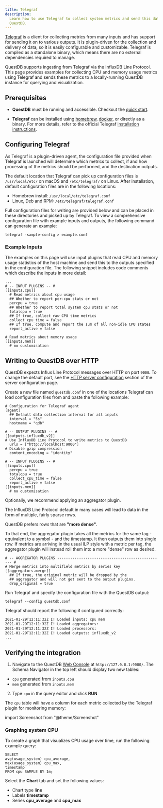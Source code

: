 ```yaml
---
title: Telegraf
description:
  Learn how to use Telegraf to collect system metrics and send this data to
  QuestDB.
---
```


[Telegraf](https://docs.influxdata.com/telegraf/v1.17/) is a client for
collecting metrics from many inputs and has support for sending it on to various
outputs. It is plugin-driven for the collection and delivery of data, so it is
easily configurable and customizable. Telegraf is compiled as a standalone
binary, which means there are no external dependencies required to manage.

QuestDB supports ingesting from Telegraf via the InfluxDB Line Protocol. This
page provides examples for collecting CPU and memory usage metrics using
Telegraf and sends these metrics to a locally-running QuestDB instance for
querying and visualization.

## Prerequisites

- **QuestDB** must be running and accessible. Checkout the
  [quick start](/docs/quick-start).

- **Telegraf** can be installed using
  [homebrew](https://formulae.brew.sh/formula/telegraf),
  [docker](https://hub.docker.com/_/telegraf), or directly as a binary. For more
  details, refer to the official Telegraf
  [installation instructions](https://docs.influxdata.com/telegraf/v1.17/introduction/installation/).

## Configuring Telegraf

As Telegraf is a plugin-driven agent, the configuration file provided when
Telegraf is launched will determine which metrics to collect, if and how
processing of the metrics should be performed, and the destination outputs.

The default location that Telegraf can pick up configuration files is
`/usr/local/etc/` on macOS and `/etc/telegraf/` on Linux. After installation,
default configuration files are in the following locations:

- Homebrew install: `/usr/local/etc/telegraf.conf`
- Linux, Deb and RPM: `/etc/telegraf/telegraf.conf`

Full configuration files for writing are provided below and can be placed in
these directories and picked up by Telegraf. To view a comprehensive
configuration file with example inputs and outputs, the following command can
generate an example:

```
telegraf -sample-config > example.conf
```

### Example Inputs

The examples on this page will use input plugins that read CPU and memory usage
statistics of the host machine and send this to the outputs specified in the
configuration file. The following snippet includes code comments which describe
the inputs in more detail:

```shell title="Example inputs sending host data to QuestDB"
...
# -- INPUT PLUGINS -- #
[[inputs.cpu]]
  # Read metrics about cpu usage
  ## Whether to report per-cpu stats or not
  percpu = true
  ## Whether to report total system cpu stats or not
  totalcpu = true
  ## If true, collect raw CPU time metrics
  collect_cpu_time = false
  ## If true, compute and report the sum of all non-idle CPU states
  report_active = false

# Read metrics about memory usage
[[inputs.mem]]
  # no customisation
```

## Writing to QuestDB over HTTP

QuestDB expects Influx Line Protocol messages over HTTP on port `9000`. To change
the default port, see the [HTTP server configuration](/docs/configuration/#http-server)
section of the server configuration page.

Create a new file named `questdb.conf` in one of the locations Telegraf can
load configuration files from and paste the following example:

```shell title="/path/to/telegraf/config/questdb.conf" - Base plugins
# Configuration for Telegraf agent
[agent]
  ## Default data collection interval for all inputs
  interval = "5s"
  hostname = "qdb"

# -- OUTPUT PLUGINS -- #
[[outputs.influxdb_v2]]
# Use InfluxDB Line Protocol to write metrics to QuestDB
  urls = ["http://localhost:9000"]
# Disable gzip compression
  content_encoding = "identity"

# -- INPUT PLUGINS -- #
[[inputs.cpu]]
  percpu = true
  totalcpu = true
  collect_cpu_time = false
  report_active = false
[[inputs.mem]]
  # no customisation
```

Optionally, we recommend applying an aggregator plugin.

The InfluxDB Line Protocol default in many cases will lead to data in the form
of multiple, fairly sparse rows.

QuestDB prefers rows that are **"more dense"**.

To that end, the aggregator plugin takes all the metrics for the same tag -
equivalent to a symbol - and the timestamp. It then outputs them into single
row. If metrics are arriving in the usual ILP style with a metric per tag, the
aggregator plugin will instead roll them into a more "dense" row as desired.

```shell title="/path/to/telegraf/config/questdb.conf - Aggregator plugin"
# -- AGGREGATOR PLUGINS ------------------------------------------------- #
# Merge metrics into multifield metrics by series key
[[aggregators.merge]]
  ## If true, the original metric will be dropped by the
  ## aggregator and will not get sent to the output plugins.
  drop_original = true

```

Run Telegraf and specify the configuration file with the QuestDB output:

```shell
telegraf --config questdb.conf
```

Telegraf should report the following if configured correctly:

```bash
2021-01-29T12:11:32Z I! Loaded inputs: cpu mem
2021-01-29T12:11:32Z I! Loaded aggregators:
2021-01-29T12:11:32Z I! Loaded processors:
2021-01-29T12:11:32Z I! Loaded outputs: influxdb_v2
...
```

## Verifying the integration

1. Navigate to the QuestDB [Web Console](/docs/web-console/) at `http://127.0.0.1:9000/`. The Schema
   Navigator in the top left should display two new tables:

- `cpu` generated from `inputs.cpu`
- `mem` generated from `inputs.mem`

2. Type `cpu` in the query editor and click **RUN**

The `cpu` table will have a column for each metric collected by the Telegraf
plugin for monitoring memory:

import Screenshot from "@theme/Screenshot"

<Screenshot
  alt="Querying CPU metrics using the QuestDB Web Console"
  src="/images/docs/telegraf/select_from_cpu.webp"
  width={745}
  height={375}
/>

### Graphing system CPU

To create a graph that visualizes CPU usage over time, run the following example
query:

```
SELECT
avg(usage_system) cpu_average,
max(usage_system) cpu_max,
timestamp
FROM cpu SAMPLE BY 1m;
```

Select the **Chart** tab and set the following values:

- Chart type **line**
- Labels **timestamp**
- Series **cpu_average** and **cpu_max**

<Screenshot
  alt="Graphing CPU metrics using the QuestDB Web Console"
  src="/images/docs/telegraf/cpu_stats_chart.webp"
  width={745}
  height={375}
/>

